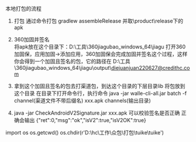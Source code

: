 本地打包的流程
1. 打包
	通过命令打包 gradlew assembleRelease  并取\product\release下的apk 
2. 360加固并签名    
    将apk放在这个目录下：D:\工具\360jiagubao_windows_64\jiagu
    打开360加固保，应用加固->添加应用，360加固保会完成加固并签名这个过程，这样你会得到一个加固且签名的包，它的路径在 D:\工具\360jiagubao_windows_64\jiagu\output\diejuanjuan220627@credithc.com

3. 拿到这个加固且签名的包去打渠道包，到达这个目录的下层目录lib
将包放到这个目录  在目录下打开命令行，执行命令
java -jar walle-cli-all.jar batch -f channel(渠道文件不带后缀名) xxx.apk  channels(输出目录)

4. java -jar CheckAndroidV2Signature.jar  xxx.apk 可以校验签名是否正确
正确会输出 {"ret":0,"msg":"ok","isV2":true,"isV2OK":true}



import os
os.getcwd()
os.chdir(r'D:\hc\工作\众包\打包\tuike\tuike')



